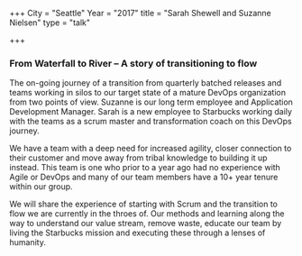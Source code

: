 +++
City = "Seattle"
Year = "2017"
title = "Sarah Shewell and Suzanne Nielsen"
type = "talk"

+++


<div class="span-15  ">
  <div class="span-15  last ">
  <h3>
  From Waterfall to River – A story of transitioning to flow
</h3>

The on-going journey of a transition from quarterly batched releases and teams working in silos to our target state of a mature DevOps organization from two points of view.  Suzanne is our long term employee and Application Development Manager. Sarah is a new employee to Starbucks working daily with the teams as a scrum master and transformation coach on this DevOps journey.

We have a team with a deep need for increased agility, closer connection to their customer and move away from tribal knowledge to building it up instead. This team is one who prior to a year ago had no experience with Agile or DevOps and many of our team members have a 10+ year tenure within our group.  

We will share the experience of starting with Scrum and the transition to flow we are currently in the throes of. Our methods and learning along the way to understand our value stream, remove waste, educate our team by living the Starbucks mission and executing these through a lenses of humanity.

  </div>
</div>
